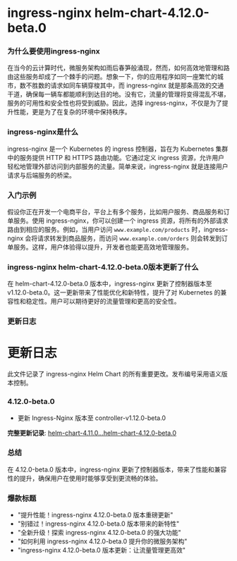 # ingress-nginx helm-chart-4.12.0-beta.0
### 为什么要使用ingress-nginx

在当今的云计算时代，微服务架构如雨后春笋般涌现，然而，如何高效地管理和路由这些服务却成了一个棘手的问题。想象一下，你的应用程序如同一座繁忙的城市，数不胜数的请求如同车辆穿梭其中，而 ingress-nginx 就是那条高效的交通干道，确保每一辆车都能顺利到达目的地。没有它，流量的管理将变得混乱不堪，服务的可用性和安全性也将受到威胁。因此，选择 ingress-nginx，不仅是为了提升性能，更是为了在复杂的环境中保持秩序。

### ingress-nginx是什么

ingress-nginx 是一个 Kubernetes 的 ingress 控制器，旨在为 Kubernetes 集群中的服务提供 HTTP 和 HTTPS 路由功能。它通过定义 ingress 资源，允许用户轻松地管理外部访问到内部服务的流量。简单来说，ingress-nginx 就是连接用户请求与后端服务的桥梁。

### 入门示例

假设你正在开发一个电商平台，平台上有多个服务，比如用户服务、商品服务和订单服务。使用 ingress-nginx，你可以创建一个 ingress 资源，将所有的外部请求路由到相应的服务。例如，当用户访问 `www.example.com/products` 时，ingress-nginx 会将请求转发到商品服务，而访问 `www.example.com/orders` 则会转发到订单服务。这样，用户体验得以提升，开发者也能更高效地管理服务。

### ingress-nginx helm-chart-4.12.0-beta.0版本更新了什么

在 helm-chart-4.12.0-beta.0 版本中，ingress-nginx 更新了控制器版本至 v1.12.0-beta.0。这一更新带来了性能优化和新特性，提升了对 Kubernetes 的兼容性和稳定性。用户可以期待更好的流量管理和更高的安全性。

### 更新日志

# 更新日志
此文件记录了 ingress-nginx Helm Chart 的所有重要更改。发布编号采用语义版本控制。
### 4.12.0-beta.0
- 更新 Ingress-Nginx 版本至 controller-v1.12.0-beta.0
  
**完整更新记录**: [helm-chart-4.11.0...helm-chart-4.12.0-beta.0](https://github.com/kubernetes/ingress-nginx/compare/helm-chart-4.11.0...helm-chart-4.12.0-beta.0)

### 总结

在 4.12.0-beta.0 版本中，ingress-nginx 更新了控制器版本，带来了性能和兼容性的提升，确保用户在使用时能够享受到更流畅的体验。

### 爆款标题

- "提升性能！ingress-nginx 4.12.0-beta.0 版本重磅更新"
- "别错过！ingress-nginx 4.12.0-beta.0 版本带来的新特性"
- "全新升级！探索 ingress-nginx 4.12.0-beta.0 的强大功能"
- "如何利用 ingress-nginx 4.12.0-beta.0 提升你的微服务架构"
- "ingress-nginx 4.12.0-beta.0 版本更新：让流量管理更高效"